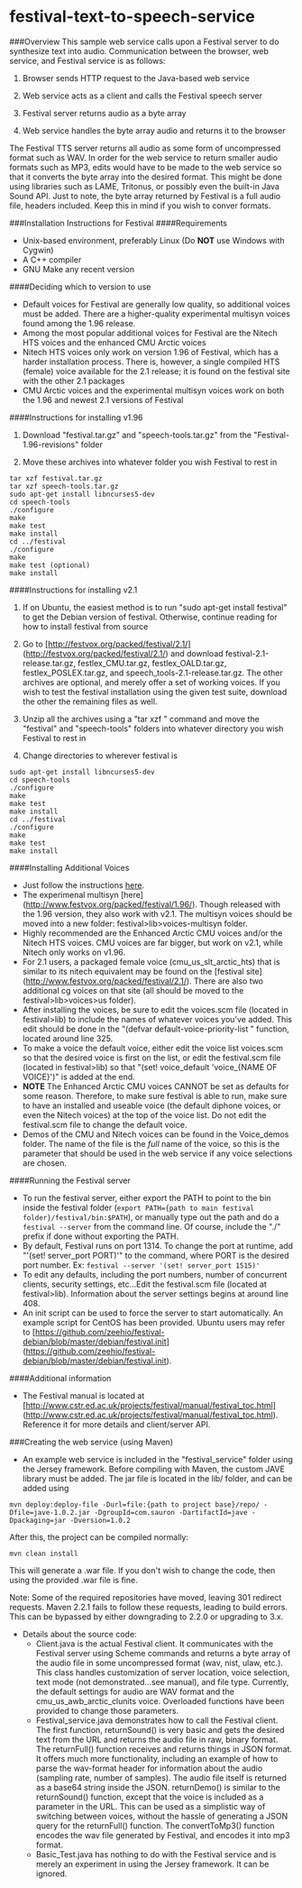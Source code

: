 festival-text-to-speech-service
===============================
###Overview
This sample web service calls upon a Festival server to do synthesize text into audio. Communication between the browser, web service, and Festival service is as follows:

1) Browser sends HTTP request to the Java-based web service

2) Web service acts as a client and calls the Festival speech server

3) Festival server returns audio as a byte array

4) Web service handles the byte array audio and returns it to the browser

The Festival TTS server returns all audio as some form of uncompressed format such as WAV. In order for the web service to return smaller audio formats such as MP3, 
edits would have to be made to the web service so that it converts the byte array into the desired format. This might be done using libraries such as LAME, Tritonus, or possibly even the built-in Java Sound API.
Just to note, the byte array returned by Festival is a full audio file, headers included. Keep this in mind if you wish to conver formats.

###Installation Instructions for Festival
####Requirements
+ Unix-based environment, preferably Linux (Do **NOT** use Windows with Cygwin)
+ A C++ compiler
+ GNU Make any recent version

####Deciding which to version to use
+ Default voices for Festival are generally low quality, so additional voices must be added. There are a higher-quality experimental multisyn voices found among the 1.96 release.
+ Among the most popular additional voices for Festival are the Nitech HTS voices and the enhanced CMU Arctic voices
+ Nitech HTS voices only work on version 1.96 of Festival, which has a harder installation process. There is, however, a single compiled HTS (female) voice available for the 2.1 release; it is found on the festival site with the other 2.1 packages
+ CMU Arctic voices and the experimental multisyn voices work on both the 1.96 and newest 2.1 versions of Festival

####Instructions for installing v1.96
1) Download "festival.tar.gz" and "speech-tools.tar.gz" from the "Festival-1.96-revisions" folder

2) Move these archives into whatever folder you wish Festival to rest in
```
tar xzf festival.tar.gz
tar xzf speech-tools.tar.gz
sudo apt-get install libncurses5-dev
cd speech-tools
./configure
make
make test
make install
cd ../festival
./configure
make
make test (optional)
make install
```

####Instructions for installing v2.1
1) If on Ubuntu, the easiest method is to run "sudo apt-get install festival" to get the Debian version of festival. Otherwise, continue reading for how to install festival from source

2) Go to [http://festvox.org/packed/festival/2.1/] (http://festvox.org/packed/festival/2.1/) and download 
	festival-2.1-release.tar.gz, festlex_CMU.tar.gz, festlex_OALD.tar.gz, festlex_POSLEX.tar.gz, and speech_tools-2.1-release.tar.gz. 
	The other archives are optional, and merely offer a set of working voices. If you wish to test the festival installation using the 
	given test suite, download 	the other the remaining files as well.

3) Unzip all the archives using a "tar xzf <filename>" command and move the "festival" and "speech-tools" folders into whatever directory you wish Festival to rest in

4) Change directories to wherever festival is
```
sudo apt-get install libncurses5-dev
cd speech-tools
./configure
make
make test
make install
cd ../festival
./configure
make
make test
make install
```

####Installing Additional Voices
+ Just follow the instructions [here](http://ubuntuforums.org/showthread.php?t=751169).
+ The experimenal multisyn [here] (http://www.festvox.org/packed/festival/1.96/). Though released with the 1.96 version, they also work with v2.1. The multisyn voices should be moved into a new folder: festival>lib>voices-multisyn folder.
+ Highly recommended are the Enhanced Arctic CMU voices and/or the Nitech HTS voices. CMU voices are far bigger, but work on v2.1, while Nitech only works on v1.96. 
+ For 2.1 users, a packaged female voice (cmu_us_slt_arctic_hts) that is similar to its nitech equivalent may be found on the [festival site] (http://www.festvox.org/packed/festival/2.1/). There are also two additional cg voices on that site (all should be moved to the festival>lib>voices>us folder).
+ After installing the voices, be sure to edit the voices.scm file (located in festival>lib) to include the names of whatever voices you've added. This edit should be done in the "(defvar default-voice-priority-list " function, located around line 325.
+ To make a voice the default voice, either edit the voice list voices.scm so that the desired voice is first on the list, or edit the festival.scm file (located in festival>lib) so that "(set! voice_default 'voice_{NAME OF VOICE}')" is added at the end.
+ **NOTE** The Enhanced Arctic CMU voices CANNOT be set as defaults for some reason. Therefore, to make sure festival is able to run, make sure to have an installed and useable voice (the default diphone voices, or even the Nitech voices) at the top of the voice list. Do not edit the festival.scm file to change the default voice.
+ Demos of the CMU and Nitech voices can be found in the Voice_demos folder. The name of the file is the *full* name of the voice, so this is the parameter that should be used in the web service if any voice selections are chosen.

####Running the Festival server
+ To run the festival server, either export the PATH to point to the bin inside the festival folder (`export PATH={path to main festival folder}/festival/bin:$PATH`), 
	or manually type out the path and do a `festival --server` from the command line. Of course, include the "./" prefix if done without exporting the PATH.
+ By default, Festival runs on port 1314. To change the port at runtime, add "'(set! server_port PORT)'" to the command, where PORT is the desired port number. Ex: `festival --server '(set! server_port 1515)'`
+ To edit any defaults, including the port numbers, number of concurrent clients, security settings, etc...Edit the festival.scm file (located at festival>lib). Information about the server settings begins at around line 408.
+ An init script can be used to force the server to start automatically. An example script for CentOS has been provided. Ubuntu users may refer to [https://github.com/zeehio/festival-debian/blob/master/debian/festival.init] (https://github.com/zeehio/festival-debian/blob/master/debian/festival.init).

####Additional information
+ The Festival manual is located at [http://www.cstr.ed.ac.uk/projects/festival/manual/festival_toc.html] (http://www.cstr.ed.ac.uk/projects/festival/manual/festival_toc.html). Reference it for more details and client/server API.

###Creating the web service (using Maven)
+ An example web service is included in the "festival_service" folder using the Jersey framework. Before compiling with Maven, the custom JAVE library must be added. The jar file is located in the lib/ folder, and can be added using
```
mvn deploy:deploy-file -Durl=file:{path to project base}/repo/ -Dfile=jave-1.0.2.jar -DgroupId=com.sauron -DartifactId=jave -Dpackaging=jar -Dversion=1.0.2
```
After this, the project can be compiled normally:
```
mvn clean install
```

This will generate a .war file. If you don't wish to change the code, then using the provided .war file is fine.

Note: Some of the required repositories have moved, leaving 301 redirect requests. Maven 2.2.1 fails to follow these requests, leading to build errors. This can be bypassed by either downgrading to 2.2.0 or upgrading to 3.x.


+ Details about the source code:
	- Client.java is the actual Festival client. It communicates with the Festival server using Scheme commands and returns a byte array of the audio file in some uncompressed format (wav, nist, ulaw, etc.). 
		This class handles customization of server location, voice selection, text mode (not demonstrated...see manual), and file type. Currently, the default settings for audio are WAV format and the cmu_us_awb_arctic_clunits voice. Overloaded functions have been provided to change those parameters. 
	- Festival_service.java demonstrates how to call the Festival client. The first function, returnSound() is very basic and gets the desired text from the URL and returns the audio file in raw, binary format. 
		The returnFull() function receives and returns things in JSON format. It offers much more functionality, including an example of how to parse the wav-format header for information about the audio (sampling rate, number of samples). The audio file itself is returned as a base64 string inside the JSON.
		returnDemo() is similar to the returnSound() function, except that the voice is included as a parameter in the URL. This can be used as a simplistic way of switching between voices, without the hassle of generating a JSON query for the returnFull() function.
		The convertToMp3() function encodes the wav file generated by Festival, and encodes it into mp3 format. 		
	- Basic_Test.java has nothing to do with the Festival service and is merely an experiment in using the Jersey framework. It can be ignored.





